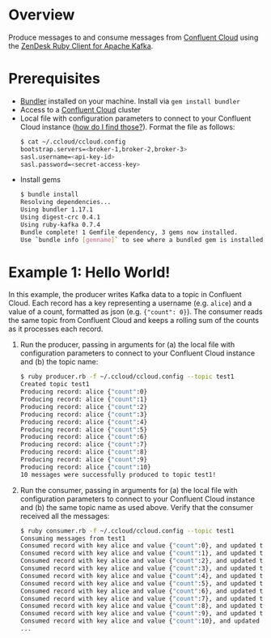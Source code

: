 # Overview

Produce messages to and consume messages from [Confluent Cloud](https://www.confluent.io/confluent-cloud/) using the [ ZenDesk Ruby Client for Apache Kafka](https://github.com/zendesk/ruby-kafka).


# Prerequisites

* [Bundler](https://bundler.io/) installed on your machine. Install via `gem install bundler`
* Access to a [Confluent Cloud](https://www.confluent.io/confluent-cloud/) cluster
* Local file with configuration parameters to connect to your Confluent Cloud instance ([how do I find those?](https://docs.confluent.io/current/cloud/using/config-client.html#librdkafka-based-c-clients)). Format the file as follows:
    ```bash
    $ cat ~/.ccloud/ccloud.config
    bootstrap.servers=<broker-1,broker-2,broker-3>
    sasl.username=<api-key-id>
    sasl.password=<secret-access-key>
    ```
* Install gems
    ```bash
    $ bundle install
    Resolving dependencies...
    Using bundler 1.17.1
    Using digest-crc 0.4.1
    Using ruby-kafka 0.7.4
    Bundle complete! 1 Gemfile dependency, 3 gems now installed.
    Use `bundle info [gemname]` to see where a bundled gem is installed.
    ```

# Example 1: Hello World!

In this example, the producer writes Kafka data to a topic in Confluent Cloud. 
Each record has a key representing a username (e.g. `alice`) and a value of a count, formatted as json (e.g. `{"count": 0}`).
The consumer reads the same topic from Confluent Cloud and keeps a rolling sum of the counts as it processes each record.

1. Run the producer, passing in arguments for (a) the local file with configuration parameters to connect to your Confluent Cloud instance and (b) the topic name:
    ```bash
    $ ruby producer.rb -f ~/.ccloud/ccloud.config --topic test1
    Created topic test1
    Producing record: alice	{"count":0}
    Producing record: alice	{"count":1}
    Producing record: alice	{"count":2}
    Producing record: alice	{"count":3}
    Producing record: alice	{"count":4}
    Producing record: alice	{"count":5}
    Producing record: alice	{"count":6}
    Producing record: alice	{"count":7}
    Producing record: alice	{"count":8}
    Producing record: alice	{"count":9}
    Producing record: alice	{"count":10}
    10 messages were successfully produced to topic test1!
    ```

2. Run the consumer, passing in arguments for (a) the local file with configuration parameters to connect to your Confluent Cloud instance and (b) the same topic name as used above. Verify that the consumer received all the messages:
    ```bash
    $ ruby consumer.rb -f ~/.ccloud/ccloud.config --topic test1
    Consuming messages from test1
    Consumed record with key alice and value {"count":0}, and updated total count 0
    Consumed record with key alice and value {"count":1}, and updated total count 1
    Consumed record with key alice and value {"count":2}, and updated total count 3
    Consumed record with key alice and value {"count":3}, and updated total count 6
    Consumed record with key alice and value {"count":4}, and updated total count 10
    Consumed record with key alice and value {"count":5}, and updated total count 15
    Consumed record with key alice and value {"count":6}, and updated total count 21
    Consumed record with key alice and value {"count":7}, and updated total count 28
    Consumed record with key alice and value {"count":8}, and updated total count 36
    Consumed record with key alice and value {"count":9}, and updated total count 45
    Consumed record with key alice and value {"count":10}, and updated total count 55
    ...
    ```

